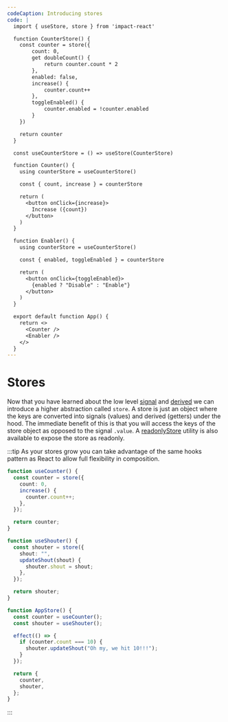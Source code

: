 ```yaml
---
codeCaption: Introducing stores
code: |
  import { useStore, store } from 'impact-react'

  function CounterStore() {
    const counter = store({
        count: 0,
        get doubleCount() {
            return counter.count * 2
        },
        enabled: false,
        increase() {
            counter.count++
        },
        toggleEnabled() {
            counter.enabled = !counter.enabled
        }
    })

    return counter
  }

  const useCounterStore = () => useStore(CounterStore)

  function Counter() {
    using counterStore = useCounterStore()

    const { count, increase } = counterStore

    return (
      <button onClick={increase}>
        Increase ({count})
      </button>
    )
  }

  function Enabler() {
    using counterStore = useCounterStore()

    const { enabled, toggleEnabled } = counterStore

    return (
      <button onClick={toggleEnabled}>
        {enabled ? "Disable" : "Enable"}
      </button>
    )
  }

  export default function App() {
    return <>
      <Counter />
      <Enabler />
    </>
  }
---
```


# Stores

Now that you have learned about the low level [signal](../signal.md) and [derived](../derived.md) we can introduce a higher abstraction called `store`. A store is just an object where the keys are converted into signals (values) and derived (getters) under the hood. The immediate benefit of this is that you will access the keys of the store object as opposed to the signal `.value`. A [readonlyStore](../store.md) utility is also available to expose the store as readonly.

<ClientOnly>
  <Playground />
</ClientOnly>

:::tip
As your stores grow you can take advantage of the same hooks pattern as React to allow full flexibility in composition.

```ts
function useCounter() {
  const counter = store({
    count: 0,
    increase() {
      counter.count++;
    },
  });

  return counter;
}

function useShouter() {
  const shouter = store({
    shout: "",
    updateShout(shout) {
      shouter.shout = shout;
    },
  });

  return shouter;
}

function AppStore() {
  const counter = useCounter();
  const shouter = useShouter();

  effect(() => {
    if (counter.count === 10) {
      shouter.updateShout("Oh my, we hit 10!!!");
    }
  });

  return {
    counter,
    shouter,
  };
}
```

:::

